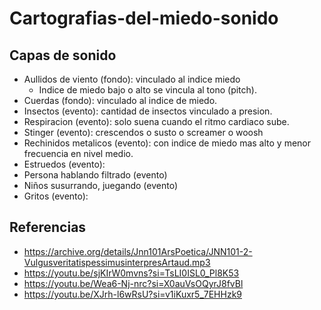 # Cartografias-del-miedo-sonido

## Capas de sonido

* Aullidos de viento (fondo): vinculado al indice miedo
    * Indice de miedo bajo o alto se vincula al tono (pitch).
* Cuerdas (fondo): vinculado al indice de miedo.
* Insectos (evento): cantidad de insectos vinculado a presion.
* Respiracion (evento): solo suena cuando el ritmo cardiaco sube.
* Stinger (evento): crescendos o susto o screamer o woosh
* Rechinidos metalicos (evento): con indice de miedo mas alto y menor frecuencia en nivel medio.
* Estruedos (evento):
* Persona hablando filtrado (evento)
* Niños susurrando, juegando (evento)
* Gritos (evento): 

## Referencias
* https://archive.org/details/Jnn101ArsPoetica/JNN101-2-VulgusveritatispessimusinterpresArtaud.mp3
* https://youtu.be/sjKIrW0mvns?si=TsLI0ISL0_Pl8K53
* https://youtu.be/Wea6-Nj-nrc?si=X0auVsOQyrJ8fvBl
* https://youtu.be/XJrh-l6wRsU?si=v1iKuxr5_7EHHzk9